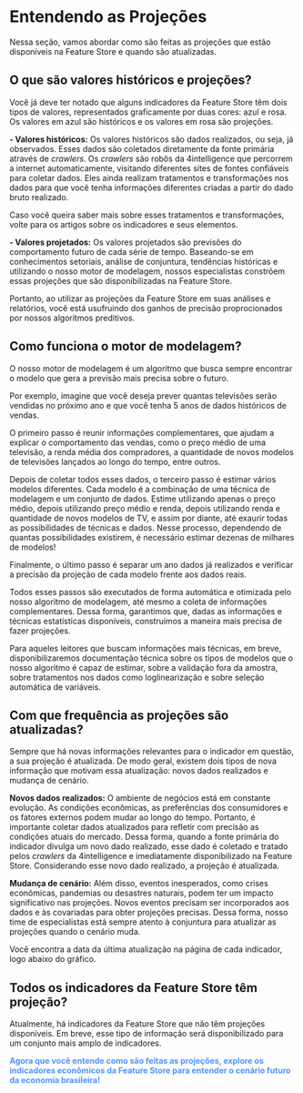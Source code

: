 # Entendendo as Projeções

Nessa seção, vamos abordar como são feitas as projeções que estão disponíveis na Feature Store e quando são atualizadas.

## O que são valores históricos e projeções?

Você já deve ter notado que alguns indicadores da Feature Store têm dois tipos de valores, representados graficamente por duas cores: azul e rosa. Os valores em azul são históricos e os valores em rosa são projeções.


**- Valores históricos:** Os valores históricos são dados realizados, ou seja, já observados. Esses dados são coletados diretamente da fonte primária através de *crawlers*. Os *crawlers* são robôs da 4intelligence que percorrem a internet automaticamente, visitando diferentes sites de fontes confiáveis para coletar dados. Eles ainda realizam tratamentos e transformações nos dados para que você tenha informações diferentes criadas a partir do dado bruto realizado.

Caso você queira saber mais sobre esses tratamentos e transformações, volte para os artigos sobre os indicadores e seus elementos.

**- Valores projetados:** Os valores projetados são previsões do comportamento futuro de cada série de tempo. Baseando-se em conhecimentos setoriais, análise de conjuntura, tendências históricas e utilizando o nosso motor de modelagem, nossos especialistas constrõem essas projeções que são disponibilizadas na Feature Store.

Portanto, ao utilizar as projeções da Feature Store em suas análises e relatórios, você está usufruindo dos ganhos de precisão proprocionados por nossos algoritmos preditivos.

## Como funciona o motor de modelagem?

O nosso motor de modelagem é um algoritmo que busca sempre encontrar o modelo que gera a previsão mais precisa sobre o futuro.

Por exemplo, imagine que você deseja prever quantas televisões serão vendidas no próximo ano e que você tenha 5 anos de dados históricos de vendas.  

O primeiro passo é reunir informações complementares, que ajudam a explicar o comportamento das vendas, como o preço médio de uma televisão, a renda média dos compradores, a quantidade de novos modelos de televisões lançados ao longo do tempo, entre outros. 

Depois de coletar todos esses dados, o terceiro passo é estimar vários modelos diferentes. Cada modelo é a combinação de uma técnica de modelagem e um conjunto de dados. Estime utilizando apenas o preço médio, depois utilizando preço médio e renda, depois utilizando renda e quantidade de novos modelos de TV, e assim por diante, até exaurir todas as possibilidades de técnicas e dados. Nesse processo, dependendo de quantas possibilidades existirem, é necessário estimar dezenas de milhares de modelos!

Finalmente, o último passo é separar um ano dados já realizados e verificar a precisão da projeção de cada modelo frente aos dados reais.

Todos esses passos são executados de forma automática e otimizada pelo nosso algoritmo de modelagem, até mesmo a coleta de informações complementares. Dessa forma, garantimos que, dadas as informações e técnicas estatísticas disponíveis, construímos a maneira mais precisa de fazer projeções.

Para aqueles leitores que buscam informações mais técnicas, em breve, disponibilizaremos documentação técnica sobre os tipos de modelos que o nosso algoritmo é capaz de estimar, sobre a validação fora da amostra, sobre tratamentos nos dados como loglinearização e sobre seleção automática de variáveis.


## Com que frequência as projeções são atualizadas?


Sempre que há novas informações relevantes para o indicador em questão, a sua projeção é atualizada. De modo geral, existem dois tipos de nova informação que motivam essa atualização: novos dados realizados e mudança de cenário.

**Novos dados realizados:** O ambiente de negócios está em constante evolução. As condições econômicas, as preferências dos consumidores e os fatores externos podem mudar ao longo do tempo. Portanto, é importante coletar dados atualizados para refletir com precisão as condições atuais do mercado. Dessa forma, quando a fonte primária do indicador divulga um novo dado realizado, esse dado é coletado e tratado pelos *crawlers* da 4intelligence e imediatamente disponibilizado na Feature Store. Considerando esse novo dado realizado, a projeção é atualizada.

**Mudança de cenário:** Além disso, eventos inesperados, como crises econômicas, pandemias ou desastres naturais, podem ter um impacto significativo nas projeções. Novos eventos precisam ser incorporados aos dados e às covariadas para obter projeções precisas. Dessa forma, nosso time de especialistas está sempre atento à conjuntura para atualizar as projeções quando o cenário muda.

Você encontra a data da última atualização na página de cada indicador, logo abaixo do gráfico.

## Todos os indicadores da Feature Store têm projeção?

Atualmente, há indicadores da Feature Store que não têm projeções disponíveis. Em breve, esse tipo de informação será disponibilizado para um conjunto mais amplo de indicadores.

<style>
blue4i {
  color: #4C94FF;
}
</style>

<blue4i> **Agora que você entende como são feitas as projeções, explore os indicadores econômicos da Feature Store para entender o cenário futuro da economia brasileira!** <blue4i>
